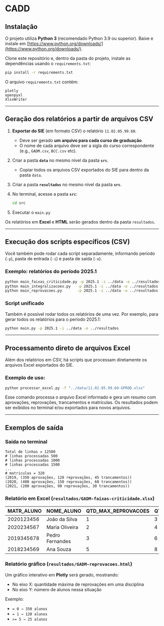 # CADD

## Instalação

O projeto utiliza **Python 3** (recomendado Python 3.9 ou superior).
Baixe e instale em [https://www.python.org/downloads/](https://www.python.org/downloads/).

Clone este repositório e, dentro da pasta do projeto, instale as dependências usando o `requirements.txt`:

```bash
pip install -r requirements.txt
```

O arquivo `requirements.txt` contém:

```
plotly
openpyxl
XlsxWriter
```

---

## Geração dos relatórios a partir de arquivos CSV

1. **Exportar do SIE** (em formato CSV) o relatório `11.02.05.99.60`.

   * Deve ser gerado **um arquivo para cada curso de graduação**.
   * O nome de cada arquivo deve ser a sigla do curso correspondente (e.g., `GADM.csv`, `BCC.csv` etc).

2. Criar a pasta **`data`** no mesmo nível da pasta **`src`**.

   * Copiar todos os arquivos CSV exportados do SIE para dentro da pasta `data`.

3. Criar a pasta **`resultados`** no mesmo nível da pasta **`src`**.

4. No terminal, acesse a pasta **`src`**:

   ```bash
   cd src
   ```

5. Executar o `main.py`

Os relatórios em **Excel** e **HTML** serão gerados dentro da pasta `resultados`.

---

## Execução dos scripts específicos (CSV)

Você também pode rodar cada script separadamente, informando período (`-p`), pasta de entrada (`-i`) e pasta de saída (`-o`).

### Exemplo: relatórios do período **2025.1**

```bash
python main_faixas_criticidade.py -p 2025.1 -i ../data -o ../resultados
python main_integralizacoes.py   -p 2025.1 -i ../data -o ../resultados
python main_reprovacoes.py       -p 2025.1 -i ../data -o ../resultados
```

### Script unificado

Também é possível rodar todos os relatórios de uma vez. Por exemplo, para gerar todos os relatórios para o período 2025.1:

```bash
python main.py -p 2025.1 -i ../data -o ../resultados
```

---

## Processamento direto de arquivos Excel

Além dos relatórios em CSV, há scripts que processam diretamente os arquivos Excel exportados do SIE.

### Exemplo de uso:

```bash
python processar_excel.py -f "../data/11.02.05.99.60-GPROD.xlsx"
```

Esse comando processa o arquivo Excel informado e gera um resumo com aprovações, reprovações, trancamentos e matrículas.
Os resultados podem ser exibidos no terminal e/ou exportados para novos arquivos.

---

## Exemplos de saída

### Saída no terminal

```text
Total de linhas = 12500
# linhas processadas 500
# linhas processadas 1000
# linhas processadas 1500
...
# matriculas = 320
(2019, (350 aprovações, 120 reprovações, 45 trancamentos))
(2020, (400 aprovações, 150 reprovações, 60 trancamentos))
(2021, (280 aprovações, 90 reprovações, 30 trancamentos))
```

### Relatório em Excel (`resultados/GADM-faixas-criticidade.xlsx`)

| MATR\_ALUNO | NOME\_ALUNO     | QTD\_MAX\_REPROVACOES | QTD\_PERIODOS\_CURSADOS | CRITICIDADE |
| ----------- | --------------- | --------------------- | ----------------------- | ----------- |
| 2020123456  | João da Silva   | 1                     | 3                       | AZUL        |
| 2020234567  | Maria Oliveira  | 2                     | 4                       | LARANJA     |
| 2019345678  | Pedro Fernandes | 3                     | 6                       | VERMELHA    |
| 2018234569  | Ana Souza       | 5                     | 8                       | PRETA       |

### Relatório gráfico (`resultados/GADM-reprovacoes.html`)

Um gráfico interativo em **Plotly** será gerado, mostrando:

* No eixo X: quantidade máxima de reprovações em uma disciplina
* No eixo Y: número de alunos nessa situação

Exemplo:

* `= 0 → 350 alunos`
* `= 1 → 120 alunos`
* `>= 5 → 25 alunos`